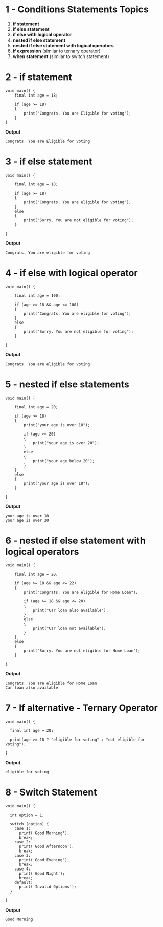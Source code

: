 # 1 - Conditions Statements Topics

1. **if statement**  
2. **if else statement**  
3. **if else with logical operator**  
4. **nested if else statement**  
5. **nested if else statement with logical operators**  
6. **if expression** (similar to ternary operator)  
7. **when statement** (similar to switch statement)  

# 2 - if statement

```
void main() {
    final int age = 18;
    
    if (age >= 18)
    {
        print("Congrats. You are Eligible for voting");
    }
}
```

**Output**
```
Congrats. You are Eligible for voting
```

# 3 - if else statement

```
void main() {
    
    final int age = 18;
    
    if (age >= 18)
    {
    	print("Congrats. You are eligible for voting");  
    }
    else
    {
        print("Sorry. You are not eligible for voting");
    }
    
}
```

**Output**
```
Congrats. You are eligible for voting
```

# 4 - if else with logical operator

```
void main() {
    
    final int age = 100;
    
    if (age >= 18 && age <= 100)
    {
    	print("Congrats. You are eligible for voting");
    }
    else
    {
        print("Sorry. You are not eligible for voting");
    }
    
}
```

**Output**
```
Congrats. You are eligible for voting
```

# 5 - nested if else statements

```
void main() {
    
    final int age = 20;
    
    if (age >= 18)
    {
    	print("your age is over 18");
        
        if (age >= 20)
        {
            print("your age is over 20");
        }
        else
        {
            print("your age below 20");
        }
    }
    else
    {
        print("your age is over 18");
    }
    
}
```

**Output**
```
your age is over 18
your age is over 20
```

# 6 - nested if else statement with logical operators

```
void main() {
    
    final int age = 20;
    
    if (age >= 18 && age <= 22)
    {
    	print("Congrats. You are eligible for Home Loan");
        
        if (age >= 18 && age <= 20)
        {
            print("Car loan also available");
        }
        else
        {
            print("Car loan not available");
        }
    }
    else
    {
        print("Sorry. You are not eligible for Home Loan");
    }
    
}
```

**Output**
```
Congrats. You are eligible for Home Loan
Car loan also available
```

# 7 - If alternative - Ternary Operator

```
void main() {

  final int age = 20;

  print(age >= 18 ? "eligible for voting" : "not eligible for voting");

}
```

**Output**
```
eligible for voting
```

# 8 - Switch Statement

```
void main() {

  int option = 1;

  switch (option) {
    case 1:
      print('Good Morning');
      break;
    case 2:
      print('Good Afternoon');
      break;
    case 3:
      print('Good Evening');
      break;
    case 4:
      print('Good Night');
      break;
    default:
      print('Invalid Options');
  }

}
```

**Output**
```
Good Morning
```